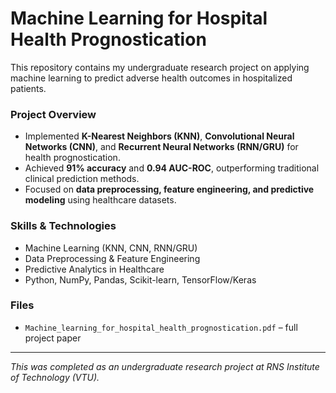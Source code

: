 # Machine Learning for Hospital Health Prognostication

This repository contains my undergraduate research project on applying machine learning to predict adverse health outcomes in hospitalized patients.

### Project Overview
- Implemented **K-Nearest Neighbors (KNN)**, **Convolutional Neural Networks (CNN)**, and **Recurrent Neural Networks (RNN/GRU)** for health prognostication.
- Achieved **91% accuracy** and **0.94 AUC-ROC**, outperforming traditional clinical prediction methods.
- Focused on **data preprocessing, feature engineering, and predictive modeling** using healthcare datasets.

### Skills & Technologies
- Machine Learning (KNN, CNN, RNN/GRU)
- Data Preprocessing & Feature Engineering
- Predictive Analytics in Healthcare
- Python, NumPy, Pandas, Scikit-learn, TensorFlow/Keras

### Files
- `Machine_learning_for_hospital_health_prognostication.pdf` – full project paper


---
*This was completed as an undergraduate research project at RNS Institute of Technology (VTU).*
